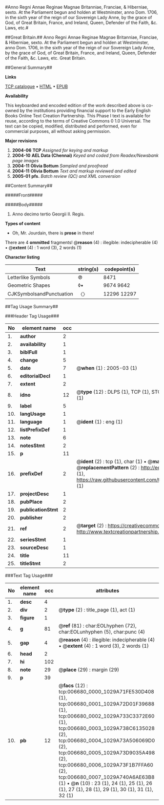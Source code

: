 #Anno Regni Annae Reginae Magnae Britanniae, Franciae, & Hiberniae, sexto. At the Parliament begun and holden at Westminster, anno Dom. 1706, in the sixth year of the reign of our Sovereign Lady Anne, by the grace of God, of Great Britain, France, and Ireland, Queen, Defender of the Faith, &c. Laws, etc.#

##Great Britain.##
Anno Regni Annae Reginae Magnae Britanniae, Franciae, & Hiberniae, sexto. At the Parliament begun and holden at Westminster, anno Dom. 1706, in the sixth year of the reign of our Sovereign Lady Anne, by the grace of God, of Great Britain, France, and Ireland, Queen, Defender of the Faith, &c.
Laws, etc.
Great Britain.

##General Summary##

**Links**

[TCP catalogue](http://www.ota.ox.ac.uk/tcp/)  • 
[HTML](http://tei.it.ox.ac.uk/tcp/Texts-HTML/free/N05/N05285.html)  • 
[EPUB](http://tei.it.ox.ac.uk/tcp/Texts-EPUB/free/N05/N05285.epub)

**Availability**

This keyboarded and encoded edition of the
	       work described above is co-owned by the institutions
	       providing financial support to the Early English Books
	       Online Text Creation Partnership. This Phase I text is
	       available for reuse, according to the terms of Creative
	       Commons 0 1.0 Universal. The text can be copied,
	       modified, distributed and performed, even for
	       commercial purposes, all without asking permission.

**Major revisions**

1. __2004-06__ __TCP__ *Assigned for keying and markup*
1. __2004-10__ __AEL Data (Chennai)__ *Keyed and coded from Readex/Newsbank page images*
1. __2004-11__ __Olivia Bottum__ *Sampled and proofread*
1. __2004-11__ __Olivia Bottum__ *Text and markup reviewed and edited*
1. __2005-01__ __pfs.__ *Batch review (QC) and XML conversion*

##Content Summary##

#####Front#####

#####Body#####

1. Anno decimo tertio Georgii II. Regis.

**Types of content**

  * Oh, Mr. Jourdain, there is **prose** in there!

There are 4 **ommitted** fragments! 
 @__reason__ (4) : illegible: indecipherable (4)  •  @__extent__ (4) : 1 word (3), 2 words (1)

**Character listing**


|Text|string(s)|codepoint(s)|
|---|---|---|
|Letterlike Symbols|℗|8471|
|Geometric Shapes|◊▪|9674 9642|
|CJKSymbolsandPunctuation|〈〉|12296 12297|

##Tag Usage Summary##

###Header Tag Usage###

|No|element name|occ|attributes|
|---|---|---|---|
|1.|__author__|2||
|2.|__availability__|1||
|3.|__biblFull__|1||
|4.|__change__|5||
|5.|__date__|7| @__when__ (1) : 2005-03 (1)|
|6.|__editorialDecl__|1||
|7.|__extent__|2||
|8.|__idno__|12| @__type__ (12) : DLPS (1), TCP (1), STC (7), NOTIS (1), IMAGE-SET (1), EVANS-CITATION (1)|
|9.|__label__|5||
|10.|__langUsage__|1||
|11.|__language__|1| @__ident__ (1) : eng (1)|
|12.|__listPrefixDef__|1||
|13.|__note__|6||
|14.|__notesStmt__|2||
|15.|__p__|11||
|16.|__prefixDef__|2| @__ident__ (2) : tcp (1), char (1)  •  @__matchPattern__ (2) : ([0-9\-]+):([0-9IVX]+) (1), (.+) (1)  •  @__replacementPattern__ (2) : http://eebo.chadwyck.com/downloadtiff?vid=$1&page=$2 (1), https://raw.githubusercontent.com/textcreationpartnership/Texts/master/tcpchars.xml#$1 (1)|
|17.|__projectDesc__|1||
|18.|__pubPlace__|2||
|19.|__publicationStmt__|2||
|20.|__publisher__|2||
|21.|__ref__|2| @__target__ (2) : https://creativecommons.org/publicdomain/zero/1.0/ (1), http://www.textcreationpartnership.org/docs/. (1)|
|22.|__seriesStmt__|1||
|23.|__sourceDesc__|1||
|24.|__title__|11||
|25.|__titleStmt__|2||


###Text Tag Usage###

|No|element name|occ|attributes|
|---|---|---|---|
|1.|__desc__|4||
|2.|__div__|2| @__type__ (2) : title_page (1), act (1)|
|3.|__figure__|1||
|4.|__g__|81| @__ref__ (81) : char:EOLhyphen (72), char:EOLunhyphen (5), char:punc (4)|
|5.|__gap__|4| @__reason__ (4) : illegible: indecipherable (4)  •  @__extent__ (4) : 1 word (3), 2 words (1)|
|6.|__head__|2||
|7.|__hi__|102||
|8.|__note__|29| @__place__ (29) : margin (29)|
|9.|__p__|39||
|10.|__pb__|12| @__facs__ (12) : tcp:006680_0000_1029A71FE530D408 (1), tcp:006680_0001_1029A72D01F39688 (1), tcp:006680_0002_1029A733C3372E60 (1), tcp:006680_0003_1029A738C6135028 (2), tcp:006680_0004_1029A73A506069D0 (2), tcp:006680_0005_1029A73D9035A498 (2), tcp:006680_0006_1029A73F1B7FFA60 (2), tcp:006680_0007_1029A740A6AE63B8 (1)  •  @__n__ (10) : 23 (1), 24 (1), 25 (1), 26 (1), 27 (1), 28 (1), 29 (1), 30 (1), 31 (1), 32 (1)|
